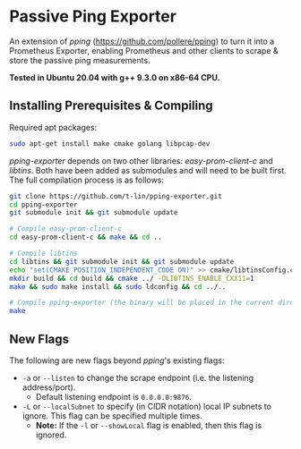 # Passive Ping Exporter
An extension of _pping_ (https://github.com/pollere/pping) to turn it into a Prometheus Exporter, enabling Prometheus and other clients to scrape & store the passive ping measurements.

**Tested in Ubuntu 20.04 with g++ 9.3.0 on x86-64 CPU.**

## Installing Prerequisites & Compiling
Required apt packages:
```bash
sudo apt-get install make cmake golang libpcap-dev
```

_pping-exporter_ depends on two other libraries: _easy-prom-client-c_ and _libtins_.
Both have been added as submodules and will need to be built first. The full compilation process is as follows:
```bash
git clone https://github.com/t-lin/pping-exporter.git
cd pping-exporter
git submodule init && git submodule update

# Compile easy-prom-client-c
cd easy-prom-client-c && make && cd ..

# Compile libtins
cd libtins && git submodule init && git submodule update
echo "set(CMAKE_POSITION_INDEPENDENT_CODE ON)" >> cmake/libtinsConfig.cmake.in
mkdir build && cd build && cmake ../ -DLIBTINS_ENABLE_CXX11=1
make && sudo make install && sudo ldconfig && cd ../..

# Compile pping-exporter (the binary will be placed in the current directory)
make
```

## New Flags
The following are new flags beyond _pping_'s existing flags:
 - `-a` or `--listen` to change the scrape endpoint (i.e. the listening address/port).
	 - Default listening endpoint is `0.0.0.0:9876`.
 - `-L` or `--localSubnet` to specify (in CIDR notation) local IP subnets to ignore. This flag can be specified multiple times.
	 - **Note:** If the `-l` or `--showLocal` flag is enabled, then this flag is ignored.

